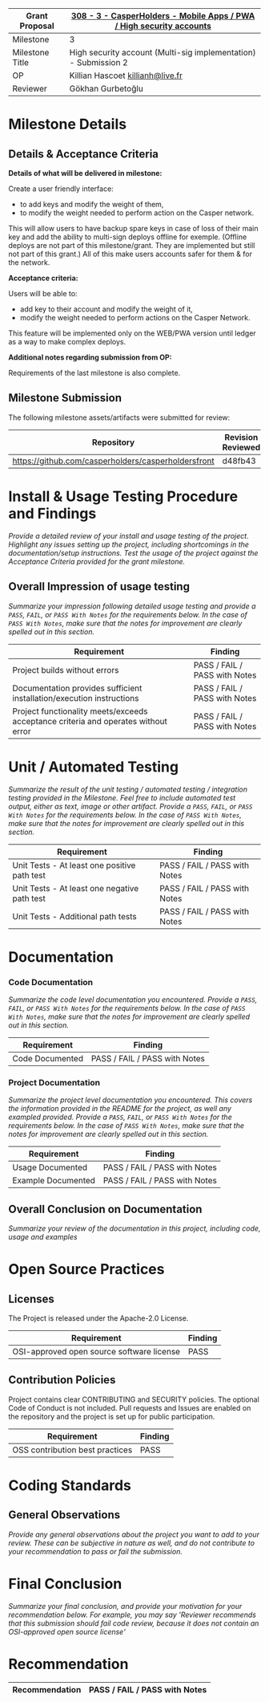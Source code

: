 Grant Proposal | [308 - 3 - CasperHolders - Mobile Apps / PWA / High security accounts](https://portal.devxdao.com/public-proposals/308)
------------ | -------------
Milestone | 3
Milestone Title | High security account (Multi-sig implementation) - Submission 2
OP | Killian Hascoet <killianh@live.fr>
Reviewer | Gökhan Gurbetoğlu

# Milestone Details

## Details & Acceptance Criteria

**Details of what will be delivered in milestone:**

Create a user friendly interface:
 - to add keys and modify the weight of them,
 - to modify the weight needed to perform action on the Casper network.

This will allow users to have backup spare keys in case of loss of their main key and add the ability to multi-sign deploys offline for exemple. (Offline deploys are not part of this milestone/grant. They are implemented but still not part of this grant.) All of this make users accounts safer for them & for the network.

**Acceptance criteria:**

Users will be able to:
 - add key to their account and modify the weight of it,
 - modify the weight needed to perform actions on the Casper Network.

This feature will be implemented only on the WEB/PWA version until ledger as a way to make complex deploys.

**Additional notes regarding submission from OP:**

Requirements of the last milestone is also complete.

## Milestone Submission

The following milestone assets/artifacts were submitted for review:

Repository | Revision Reviewed
------------ | -------------
https://github.com/casperholders/casperholdersfront | d48fb43


# Install & Usage Testing Procedure and Findings

_Provide a detailed review of your install and usage testing of the project. Highlight any issues setting up the project,
including shortcomings in the documentation/setup instructions. Test the usage of the project against the Acceptance Criteria
provided for the grant milestone._

## Overall Impression of usage testing

_Summarize your impression following detailed usage testing and provide a `PASS`, `FAIL`, or `PASS With Notes` for the requirements
below. In the case of `PASS With Notes`, make sure that the notes for improvement are clearly spelled out in this section._

Requirement | Finding
------------ | -------------
Project builds without errors | PASS / FAIL / PASS with Notes
Documentation provides sufficient installation/execution instructions | PASS / FAIL / PASS with Notes
Project functionality meets/exceeds acceptance criteria and operates without error | PASS / FAIL / PASS with Notes

# Unit / Automated Testing

_Summarize the result of the unit testing / automated testing / integration testing provided in the Milestone. Feel free to include
automated test output, either as text, image or other artifact. Provide a `PASS`, `FAIL`, or `PASS With Notes` for the requirements
below. In the case of `PASS With Notes`, make sure that the notes for improvement are clearly spelled out in this section._

Requirement | Finding
------------ | -------------
Unit Tests - At least one positive path test | PASS / FAIL / PASS with Notes
Unit Tests - At least one negative path test | PASS / FAIL / PASS with Notes
Unit Tests - Additional path tests | PASS / FAIL / PASS with Notes

# Documentation

### Code Documentation

_Summarize the code level documentation you encountered. Provide a `PASS`, `FAIL`, or `PASS With Notes` for the requirements
below. In the case of `PASS With Notes`, make sure that the notes for improvement are clearly spelled out in this section._

Requirement | Finding
------------ | -------------
Code Documented | PASS / FAIL / PASS with Notes

### Project Documentation

_Summarize the project level documentation you encountered. This covers the information provided in the README for the project, 
as well any exampled provided. Provide a `PASS`, `FAIL`, or `PASS With Notes` for the requirements
below. In the case of `PASS With Notes`, make sure that the notes for improvement are clearly spelled out in this section._

Requirement | Finding
------------ | -------------
Usage Documented | PASS / FAIL / PASS with Notes
Example Documented | PASS / FAIL / PASS with Notes

## Overall Conclusion on Documentation

_Summarize your review of the documentation in this project, including code, usage and examples_

# Open Source Practices

## Licenses

The Project is released under the Apache-2.0 License.

Requirement | Finding
------------ | -------------
OSI-approved open source software license | PASS

## Contribution Policies

Project contains clear CONTRIBUTING and SECURITY policies. The optional Code of Conduct is not included. Pull requests and Issues are enabled on the repository and the project is set up for public participation.

Requirement | Finding
------------ | -------------
OSS contribution best practices | PASS

# Coding Standards

## General Observations

_Provide any general observations about the project you want to add to your review. These can be subjective in nature as well, and do not
contribute to your recommendation to pass or fail the submission._

# Final Conclusion

_Summarize your final conclusion, and provide your motivation for your recommendation below. For example, you may say 'Reviewer recommends that this
submission should fail code review, because it does not contain an OSI-approved open source license'_

# Recommendation

Recommendation | PASS / FAIL / PASS with Notes
------------ | -------------
